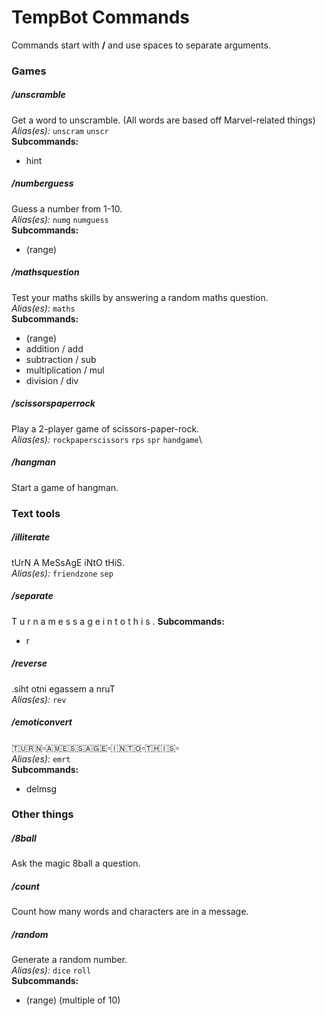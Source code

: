 # TempBot Commands
Commands start with **/** and use spaces to separate arguments.

### Games
##### /unscramble
Get a word to unscramble. (All words are based off Marvel-related things)\
*Alias(es):* `unscram` `unscr`\
**Subcommands:**
- hint
##### /numberguess
Guess a number from 1-10.\
*Alias(es):* `numg` `numguess`\
**Subcommands:**
- (range)
##### /mathsquestion
Test your maths skills by answering a random maths question.\
*Alias(es):* `maths`\
**Subcommands:**
- (range)
- addition / add
- subtraction / sub
- multiplication / mul
- division / div
##### /scissorspaperrock
Play a 2-player game of scissors-paper-rock.\
*Alias(es):* `rockpaperscissors` `rps` `spr` `handgame`\
##### /hangman
Start a game of hangman.

### Text tools
##### /illiterate
tUrN A MeSsAgE iNtO tHiS.\
*Alias(es):* `friendzone` `sep`
##### /separate
T u r n   a   m e s s a g e   i n t o   t h i s .
**Subcommands:**
- r<number of spaces>
##### /reverse
.siht otni egassem a nruT\
*Alias(es):* `rev`
##### /emoticonvert
🇹🇺🇷🇳▫️🇦🇲🇪🇸🇸🇦🇬🇪▫️🇮🇳🇹🇴▫️🇹🇭🇮🇸▫️\
*Alias(es):* `emrt`\
**Subcommands:**
- delmsg
### Other things
##### /8ball
Ask the magic 8ball a question.
##### /count
Count how many words and characters are in a message.
##### /random
Generate a random number.\
*Alias(es):* `dice` `roll`\
**Subcommands:**
- (range) (multiple of 10)
